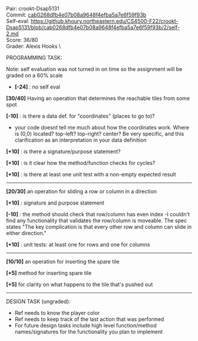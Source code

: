 Pair: crookt-Dsap5131 \
Commit: [cab0268dfb4e07b08a9648f4efba5a7e6f59f93b](https://github.khoury.northeastern.edu/CS4500-F22/crookt-Dsap5131/tree/cab0268dfb4e07b08a9648f4efba5a7e6f59f93b) \
Self-eval: https://github.khoury.northeastern.edu/CS4500-F22/crookt-Dsap5131/blob/cab0268dfb4e07b08a9648f4efba5a7e6f59f93b/2/self-2.md \
Score: 36/80 \
Grader: Alexis Hooks \

PROGRAMMING TASK:

Note: self evaluation was not turned in on time so the assignment will be graded on a 60% scale
- **[-24]** : no self eval

**[30/40]** Having an operation that determines the reachable tiles from some spot

  **[-10]** : is there a data def. for "coordinates" (places to go to)? 
    
   - your code doesnt tell me much about how the coordinates work. Where is (0,0) located? top-left? top-right? center? Be very specific, and this clarification as an interpretation in your data definition
              
  **[+10]** : is there a signature/purpose statement? 
            
  **[+10]** : is it clear how the method/function checks for cycles? 
  
  **[+10]** : is there at least one unit test with a non-empty expected result
  
  <hr>
  
  
**[20/30]** an operation for sliding a row or column in a direction

  **[+10]** : signature and purpose statement
            
  **[-10]** : the method should check that row/column has even index
  -I couldn't find any functionality that validates the row/column is moveable. The spec states "The key complication is that every other row and column can slide in either direction."
  
  **[+10]** : unit tests: at least one for rows and one for columns
  
  <hr>


**[10/10]** an operation for inserting the spare tile

  **[+5]** method for inserting spare tile
  
  **[+5]** for clarity on what happens to the tile that's pushed out
  
  <hr>
  
DESIGN TASK (ungraded):
- Ref needs to know the player color
- Ref needs to keep track of the last action that was performed
- For future design tasks include high level function/method names/signatures for the functionality you plan to implement
